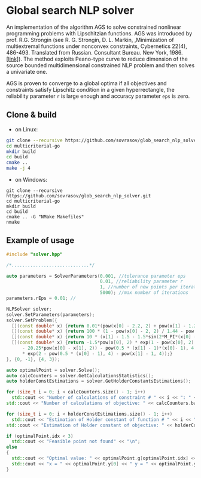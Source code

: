# Global search NLP solver

An implementation of the algorithm AGS to solve constrained nonlinear programming problems with Lipschitzian functions. AGS was introduced by prof. R.G. Strongin (see R. G. Strongin, D. L. Markin, ,Minimization of multiextremal functions under nonconvex constraints, Cybernetics 22(4), 486-493. Translated from Russian. Consultant Bureau. New York, 1986. [[link]][paper]). The method exploits Peano-type curve to reduce dimension of the source bounded multidimensional constrained NLP problem and then solves a univariate one.

AGS is proven to converge to a global optima if all objectives and constraints satisfy Lipschitz condition in a given hyperrectangle, the reliability parameter `r` is large enough and accuracy parameter `eps` is zero.

## Clone & build
- on Linux:
```bash
git clone --recursive https://github.com/sovrasov/glob_search_nlp_solver.git
cd multicriterial-go
mkdir build
cd build
cmake ..
make -j 4
```
- on Windows:
```batch
git clone --recursive https://github.com/sovrasov/glob_search_nlp_solver.git
cd multicriterial-go
mkdir build
cd build
cmake .. -G "NMake Makefiles"
nmake
```
[paper]: https://www.tandfonline.com/doi/abs/10.1080/17442508908833568?journalCode=gssr19

## Example of usage
```C++
#include "solver.hpp"

/*.............................*/

auto parameters = SolverParameters(0.001, //tolerance parameter eps
                                   0.01, //reliability parameter r
                                   1, //number of new points per iteration
                                   5000); //max number of iterations
parameters.rEps = 0.01; //

NLPSolver solver;
solver.SetParameters(parameters);
solver.SetProblem({
  [](const double* x) {return 0.01*(pow(x[0] - 2.2, 2) + pow(x[1] - 1.2, 2) - 2.25);},
  [](const double* x) {return 100 * (1 - pow(x[0] - 2, 2) / 1.44 - pow(0.5*x[1], 2));},
  [](const double* x) {return 10 * (x[1] - 1.5 - 1.5*sin(2*M_PI*(x[0] - 1.75)));},
  [](const double* x) {return -1.5*pow(x[0], 2) * exp(1 - pow(x[0], 2)
      - 20.25*pow(x[0] - x[1], 2)) - pow(0.5 * (x[1] - 1)*(x[0]- 1), 4)
      * exp(2 - pow(0.5 * (x[0] - 1), 4) - pow(x[1] - 1, 4));}
}, {0, -1}, {4, 3});

auto optimalPoint = solver.Solve();
auto calcCounters = solver.GetCalculationsStatistics();
auto holderConstEstimations = solver.GetHolderConstantsEstimations();

for (size_t i = 0; i < calcCounters.size() - 1; i++)
  std::cout << "Number of calculations of constraint # " << i << ": " << calcCounters[i] << "\n";
std::cout << "Number of calculations of objective: " << calcCounters.back() << "\n";

for (size_t i = 0; i < holderConstEstimations.size() - 1; i++)
  std::cout << "Estimation of Holder constant of function # " << i << ": " << holderConstEstimations[i] << "\n";
std::cout << "Estimation of Holder constant of objective: " << holderConstEstimations.back() << "\n";

if (optimalPoint.idx < 3)
  std::cout << "Feasible point not found" << "\n";
else
{
  std::cout << "Optimal value: " << optimalPoint.g[optimalPoint.idx] << "\n";
  std::cout << "x = " << optimalPoint.y[0] << " y = " << optimalPoint.y[1] << "\n";
}
```
